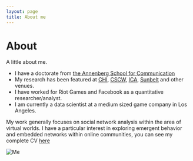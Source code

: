 ```yaml
---
layout: page
title: About me
---
```


# About

A little about me.

 * I have a doctorate from [the Annenberg School for Communication](http://annenberg.usc.edu/)
 * My research has been featured at [CHI](http://chi2014.acm.org/), [CSCW](http://cscw.acm.org/2015/), [ICA](http://www.icahdq.org/conf/), [Sunbelt](http://www.insna.org/) and other venues.
 * I have worked for Riot Games and Facebook as a quantitative researcher/analyst.
 * I am currently a data scientist at a medium sized game company in Los Angeles.


My work generally focuses on social network analysis within the area of virtual worlds. I have a particular interest in exploring emergent behavior and embedded networks within online communities, you can see my complete CV [here](https://dl.dropboxusercontent.com/u/81001516/jccvMAY2014.pdf)

![Me](http://i.imgur.com/5Cr6erp.jpg)
